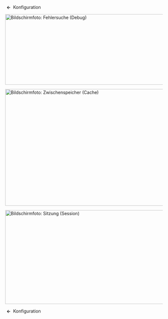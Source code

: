 <!-- Filename: Help4.x:Site_Global_Configuration_System / Display title: Konfiguration: System -->

 **←** 
Konfiguration

<img
src="https://docs.joomla.org/images/thumb/a/ad/Help-4x-Global-Configuration-system-debug-subscreen-de.png/800px-Help-4x-Global-Configuration-system-debug-subscreen-de.png"
decoding="async"
srcset="https://docs.joomla.org/images/thumb/a/ad/Help-4x-Global-Configuration-system-debug-subscreen-de.png/1200px-Help-4x-Global-Configuration-system-debug-subscreen-de.png 1.5x, https://docs.joomla.org/images/a/ad/Help-4x-Global-Configuration-system-debug-subscreen-de.png 2x"
data-file-width="1566" data-file-height="442" width="800" height="226"
alt="Bildschirmfoto: Fehlersuche (Debug)" />

<img
src="https://docs.joomla.org/images/thumb/4/46/Help-4x-Global-Configuration-system-cache-subscreen-de.png/800px-Help-4x-Global-Configuration-system-cache-subscreen-de.png"
decoding="async"
srcset="https://docs.joomla.org/images/thumb/4/46/Help-4x-Global-Configuration-system-cache-subscreen-de.png/1200px-Help-4x-Global-Configuration-system-cache-subscreen-de.png 1.5x, https://docs.joomla.org/images/4/46/Help-4x-Global-Configuration-system-cache-subscreen-de.png 2x"
data-file-width="1566" data-file-height="732" width="800" height="374"
alt="Bildschirmfoto: Zwischenspeicher (Cache)" />

<img
src="https://docs.joomla.org/images/thumb/b/bb/Help-4x-Global-Configuration-system-session-subscreen-de.png/800px-Help-4x-Global-Configuration-system-session-subscreen-de.png"
decoding="async"
srcset="https://docs.joomla.org/images/thumb/b/bb/Help-4x-Global-Configuration-system-session-subscreen-de.png/1200px-Help-4x-Global-Configuration-system-session-subscreen-de.png 1.5x, https://docs.joomla.org/images/b/bb/Help-4x-Global-Configuration-system-session-subscreen-de.png 2x"
data-file-width="1566" data-file-height="589" width="800" height="301"
alt="Bildschirmfoto: Sitzung (Session)" />

 **←** 
Konfiguration
